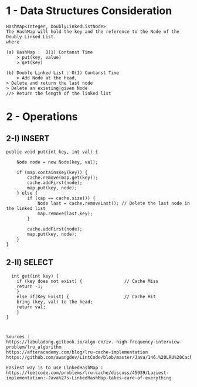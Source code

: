 	 
# 1 - Data Structures Consideration

    HashMap<Integer, DoublyLinkedListNode>
    The HashMap will hold the key and the reference to the Node of the Doubly Linked List.
    where

    (a) HashMap :  O(1) Contanst Time
        > put(key, value) 
        > get(key) 

    (b) Double Linked List : O(1) Contanst Time
        > Add Node at the head,	    
	> Delete and return the last node
	> Delete an existing|given Node  	  	  
	//> Return the length of the linked list


# 2 - Operations 

## 2-I) INSERT 
 
    public void put(int key, int val) {
        
        Node node = new Node(key, val);       

        if (map.containsKey(key)) {
            cache.remove(map.get(key));         
            cache.addFirst(node);  
            map.put(key, node);
        } else {
            if (cap == cache.size()) {
                Node last = cache.removeLast(); // Delete the last node in the linked list
                map.remove(last.key);
            }
           
            cache.addFirst(node);
            map.put(key, node);
        }
    }

## 2-II) SELECT 
 
	  int get(int key) {
	    if (key does not exist) {                // Cache Miss
		return -1;
	    } 
	    else if(Key Exist) {                     // Cache Hit 
		bring (key, val) to the head;
		return val;
	    }
	}
	

#
    Sources : 
    https://labuladong.gitbook.io/algo-en/iv.-high-frequency-interview-problem/lru_algorithm 
    https://afteracademy.com/blog/lru-cache-implementation
    https://github.com/awangdev/LintCode/blob/master/Java/146.%20LRU%20Cache.java

    Easiest way is to use LinkedHashMap : https://leetcode.com/problems/lru-cache/discuss/45939/Laziest-implementation:-Java%27s-LinkedHashMap-takes-care-of-everything

